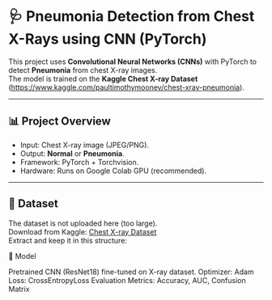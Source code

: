 # 🩺 Pneumonia Detection from Chest X-Rays using CNN (PyTorch)

This project uses **Convolutional Neural Networks (CNNs)** with PyTorch to detect **Pneumonia** from chest X-ray images.  
The model is trained on the **Kaggle Chest X-ray Dataset** (https://www.kaggle.com/paultimothymooney/chest-xray-pneumonia).

---

## 📊 Project Overview
- Input: Chest X-ray image (JPEG/PNG).
- Output: **Normal** or **Pneumonia**.
- Framework: PyTorch + Torchvision.
- Hardware: Runs on Google Colab GPU (recommended).

---

## 📂 Dataset
The dataset is not uploaded here (too large).  
Download from Kaggle: [Chest X-ray Dataset](https://www.kaggle.com/paultimothymooney/chest-xray-pneumonia)  
Extract and keep it in this structure:

🧠 Model

Pretrained CNN (ResNet18) fine-tuned on X-ray dataset.
Optimizer: Adam
Loss: CrossEntropyLoss
Evaluation Metrics: Accuracy, AUC, Confusion Matrix

